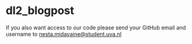 # dl2_blogpost
If you also want access to our code please send your GitHub email and username to nesta.midavaine@student.uva.nl
